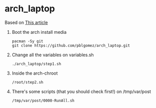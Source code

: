 # arch_laptop

Based on [This article](https://wiki.archlinux.org/index.php/User:Altercation/Bullet_Proof_Arch_Install#Installation_of_Base_Arch_Linux_System)

1. Boot the arch install media
    ```
    pacman -Sy git
    git clone https://github.com/pblgomez/arch_laptop.git
    ```
1. Change all the variables on variables.sh
    ```
    ./arch_laptop/step1.sh
    ```

1. Inside the arch-chroot
    ```
    /root/step2.sh
    ```
1. There's some scripts (that you should check first!) on /tmp/var/post
    ```
    /tmp/var/post/0000-RunAll.sh
    ```
